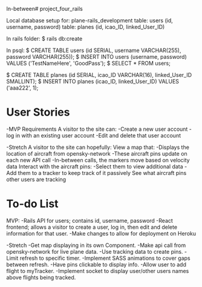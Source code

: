 In-between# project_four_rails

Local database setup for: plane-rails_development
  table: users (id, username, password)
  table: planes (id, icao_ID, linked_User_ID)

In rails folder:
  $ rails db:create

In psql:
  $ CREATE TABLE users (id SERIAL, username VARCHAR(255), password VARCHAR(255));
  $ INSERT INTO users (username, password) VALUES ('TestNameHere', 'GoodPass');
  $ SELECT * FROM users;

  $ CREATE TABLE planes (id SERIAL, icao_ID VARCHAR(16), linked_User_ID SMALLINT);
  $ INSERT INTO planes (icao_ID, linked_User_ID) VALUES ('aaa222', 1);

# User Stories
-MVP Requirements
A visitor to the site can:
-Create a new user account
-log in with an existing user account
-Edit and delete that user account

-Stretch
A visitor to the site can hopefully:
View a map that:
  -Displays the location of aircraft from opensky-network
  -These aircraft pins update on each new API call
  -In-between calls, the markers move based on velocity data
Interact with the aircraft pins:
  -Select them to view additional data
  -Add them to a tracker to keep track of it passively
See what aircraft pins other users are tracking


# To-do List
MVP:
-Rails API for users; contains id, username, password
-React frontend; allows a visitor to create a user, log in, then edit and delete information for that user.
-Make changes to allow for deployment on Heroku


-Stretch
-Get map displaying in its own Component.
-Make api call from opensky-network for live plane data.
-Use tracking data to create pins.
-Limit refresh to specific timer.
-Implement SASS animations to cover gaps between refresh.
-Have pins clickable to display info.
-Allow user to add flight to myTracker.
-Implement socket to display user/other users names above flights being tracked.
